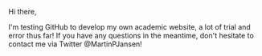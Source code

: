 Hi there, 

I'm testing GitHub to develop my own academic website, a lot of trial and error thus far! If you have any questions in the meantime, don't hesitate to contact me via Twitter @MartinPJansen!
